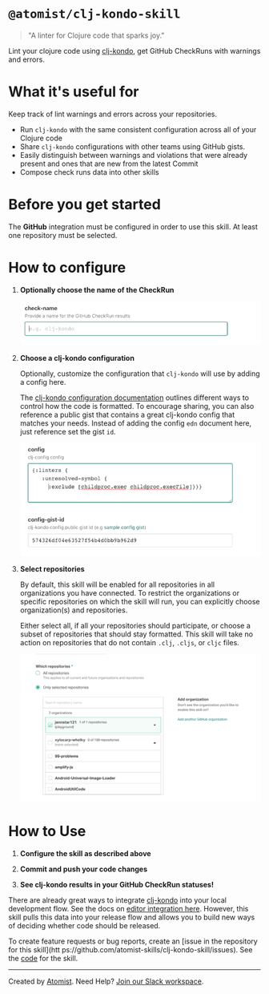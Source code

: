 # `@atomist/clj-kondo-skill`

<!---atomist-skill-readme:start--->

> "A linter for Clojure code that sparks joy."

Lint your clojure code using [clj-kondo][clj-kondo], get GitHub CheckRuns with warnings and errors.
  
# What it's useful for

Keep track of lint warnings and errors across your repositories.

* Run `clj-kondo` with the same consistent configuration across all of your Clojure code
* Share `clj-kondo` configurations with other teams using GitHub gists.
* Easily distinguish between warnings and violations that were already present and ones that are new from the latest Commit
* Compose check runs data into other skills 

# Before you get started

The **GitHub** integration must be configured in order to use this skill. 
At least one repository must be selected. 

# How to configure

1.  **Optionally choose the name of the CheckRun**

    ![check-name](docs/images/check-name.png)
    
2.  **Choose a clj-kondo configuration**

    Optionally, customize the configuration that `clj-kondo` will use by adding a config here. 

    The [clj-kondo configuration documentation][configuration] outlines different ways to control how the code
    is formatted.  To encourage sharing, you can also reference a public gist that contains a great
    clj-kondo config that matches your needs.  Instead of adding the config `edn` document here, just reference set
    the gist `id`.
    
    ![config](docs/images/config.png)
                        
3.  **Select repositories**

    By default, this skill will be enabled for all repositories in all organizations you have connected. To restrict 
    the organizations or specific repositories on which the skill will run, you can explicitly 
    choose organization(s) and repositories.

    Either select all, if all your repositories should participate, or choose a subset of repositories that should 
    stay formatted.  This skill will take no action on repositories that do not contain `.clj`, `.cljs`, or `cljc` files.
    
    ![repo-filter](docs/images/repo-filter.png)    

# How to Use

1. **Configure the skill as described above**

1. **Commit and push your code changes** 

1. **See clj-kondo results in your GitHub CheckRun statuses!**

There are already great ways to integrate [clj-kondo][clj-kondo] into your local development flow.  See the docs on
[editor integration here][editor-integration].  However, this skill pulls this data into your release flow and allows
you to build new ways of deciding whether code should be released.

To create feature requests or bug reports, create an [issue in the repository for this skill](htt
ps://github.com/atomist-skills/clj-kondo-skill/issues). 
See the [code](https://github.com/atomist-skills/clj-kondo-skill) for the skill.

[clj-kondo]: https://github.com/borkdude/clj-kondo
[configuration]: https://github.com/borkdude/clj-kondo/blob/master/doc/config.md
[editor-integration]: https://github.com/borkdude/clj-kondo/blob/master/doc/editor-integration.md

<!---atomist-skill-readme:end--->

---

Created by [Atomist][atomist].
Need Help?  [Join our Slack workspace][slack].

[atomist]: https://atomist.com/ (Atomist - How Teams Deliver Software)
[slack]: https://join.atomist.com/ (Atomist Community Slack)